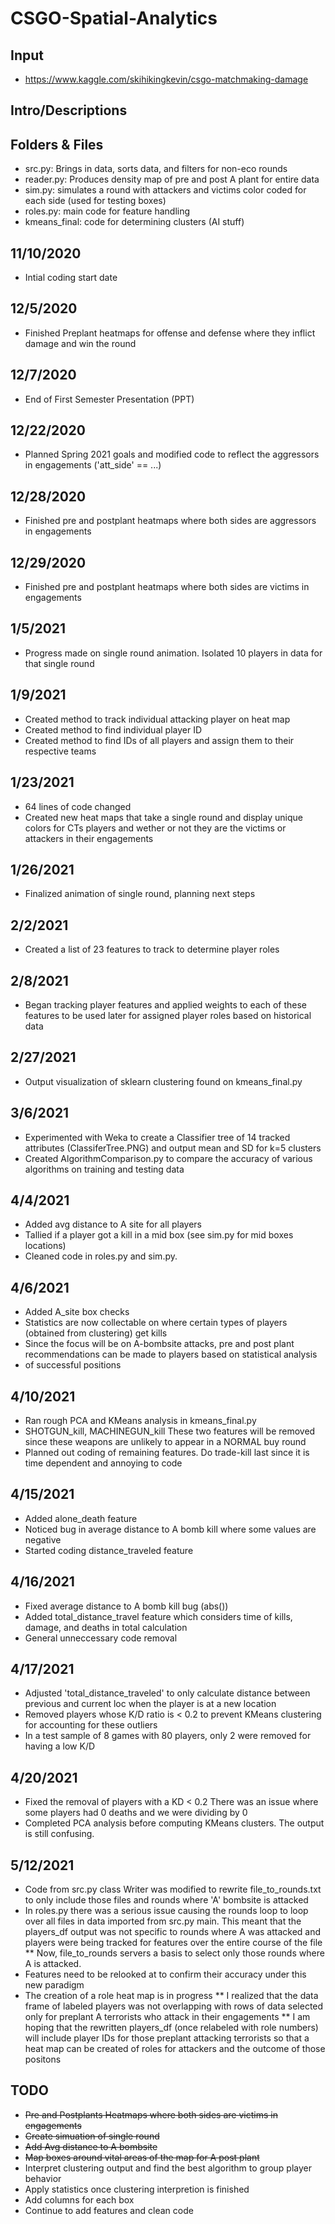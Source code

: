 # CSGO-Spatial-Analytics
## Input
* https://www.kaggle.com/skihikingkevin/csgo-matchmaking-damage

## Intro/Descriptions

## Folders & Files
* src.py: Brings in data, sorts data, and filters for non-eco rounds
* reader.py: Produces density map of pre and post A plant for entire data
* sim.py: simulates a round with attackers and victims color coded for each side (used for testing boxes)
* roles.py: main code for feature handling
* kmeans_final: code for determining clusters (AI stuff)

## 11/10/2020
* Intial coding start date

## 12/5/2020
* Finished Preplant heatmaps for offense and defense where they inflict damage and win the round 

## 12/7/2020
* End of First Semester Presentation (PPT)

## 12/22/2020
* Planned Spring 2021 goals and modified code to reflect the aggressors in engagements ('att_side' == ...)

## 12/28/2020
* Finished pre and postplant heatmaps where both sides are aggressors in engagements

## 12/29/2020
* Finished pre and postplant heatmaps where both sides are victims in engagements

## 1/5/2021
* Progress made on single round animation. Isolated 10 players in data for that single round

## 1/9/2021
* Created method to track individual attacking player on heat map
* Created method to find individual player ID
* Created method to find IDs of all players and assign them to their respective teams 

## 1/23/2021
* 64 lines of code changed
* Created new heat maps that take a single round and display unique colors for CTs players and wether or not they are the victims or attackers in their engagements

## 1/26/2021
* Finalized animation of single round, planning next steps

## 2/2/2021
* Created a list of 23 features to track to determine player roles

## 2/8/2021
* Began tracking player features and applied weights to each of these features to be used later for assigned player roles based on historical data 

## 2/27/2021
* Output visualization of sklearn clustering found on kmeans_final.py

## 3/6/2021
* Experimented with Weka to create a Classifier tree of 14 tracked attributes (ClassiferTree.PNG) and output mean and SD for k=5 clusters
* Created AlgorithmComparison.py to compare the accuracy of various algorithms on training and testing data

## 4/4/2021
* Added avg distance to A site for all players
* Tallied if a player got a kill in a mid box (see sim.py for mid boxes locations)
* Cleaned code in roles.py and sim.py.

## 4/6/2021
* Added A_site box checks
* Statistics are now collectable on where certain types of players (obtained from clustering) get kills 
* Since the focus will be on A-bombsite attacks, pre and post plant recommendations can be made to players based on statistical analysis
* of successful positions

## 4/10/2021
* Ran rough PCA and KMeans analysis in kmeans_final.py
* SHOTGUN_kill, MACHINEGUN_kill  These two features will be removed since these weapons are unlikely to appear in a NORMAL buy round 
* Planned out coding of remaining features. Do trade-kill last since it is time dependent and annoying to code  

## 4/15/2021
* Added alone_death feature
* Noticed bug in average distance to A bomb kill where some values are negative
* Started coding distance_traveled feature

## 4/16/2021
* Fixed average distance to A bomb kill bug (abs())
* Added total_distance_travel feature which considers time of kills, damage, and deaths in total calculation
* General unneccessary code removal

## 4/17/2021
* Adjusted 'total_distance_traveled' to only calculate distance between previous and current loc when the player is at a new location 
* Removed players whose K/D ratio is < 0.2 to prevent KMeans clustering for accounting for these outliers
* In a test sample of 8 games with 80 players, only 2 were removed for having a low K/D

## 4/20/2021
* Fixed the removal of players with a KD < 0.2 There was an issue where some players had 0 deaths and we were dividing by 0
* Completed PCA analysis before computing KMeans clusters. The output is still confusing.

## 5/12/2021
* Code from src.py class Writer was modified to rewrite file_to_rounds.txt to only include those files and rounds where 'A' bombsite is attacked
* In roles.py there was a serious issue causing the rounds loop to loop over all files in data imported from src.py main. This meant that the players_df output was not specific to rounds where A was attacked
  and players were being tracked for features over the entire course of the file 
	** Now, file_to_rounds servers a basis to select only those rounds where A is attacked.
* Features need to be relooked at to confirm their accuracy under this new paradigm 
* The creation of a role heat map is in progress
	** I realized that the data frame of labeled players was not overlapping with rows of data selected only for preplant A terrorists who attack in their engagements 
	** I am hoping that the rewritten players_df (once relabeled with role numbers) will include player IDs for those preplant attacking terrorists so that a heat map can be created of roles for attackers and the outcome of those positons  


## TODO
* <s>Pre and Postplants Heatmaps where both sides are victims in engagements</s>
* <s>Create simuation of single round </s> 
* <s> Add Avg distance to A bombsite </s>
* <s> Map boxes around vital areas of the map for A post plant </s>
* Interpret clustering output and find the best algorithm to group player behavior
* Apply statistics once clustering interpretion is finished
* Add columns for each box
* Continue to add features and clean code



